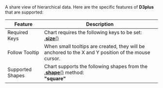 A share view of hierarchical data. Here are the specific features of **D3plus** that are supported:

|Feature|Description|
|---|---|
|Required Keys|Chart requires the following keys to be set: [.**size**()](Visualization-Methods#size)|
|Follow Tooltip|When small tooltips are created, they will be anchored to the X and Y position of the mouse cursor.|
|Supported Shapes|Chart supports the following shapes from the [.**shape**()](Visualization-Methods#shape) method:<br>**"square"**|
